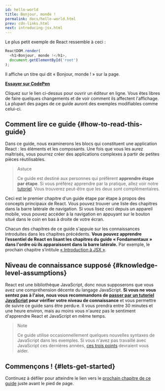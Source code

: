 ```yaml
---
id: hello-world
title: Bonjour, monde !
permalink: docs/hello-world.html
prev: cdn-links.html
next: introducing-jsx.html
---
```


Le plus petit exemple de React ressemble à ceci :

```js
ReactDOM.render(
  <h1>Bonjour, monde !</h1>,
  document.getElementById('root')
);
```

Il affiche un titre qui dit « Bonjour, monde ! » sur la page.

**[Essayer sur CodePen](codepen://hello-world)**

Cliquez sur le lien ci-dessus pour ouvrir un éditeur en ligne. Vous êtes libres de faire quelques changements et de voir comment ils affectent l'affichage. La plupart des pages de ce guide auront des exemples modifiables comme celui-ci.


## Comment lire ce guide {#how-to-read-this-guide}

Dans ce guide, nous examinerons les blocs qui constituent une application React : les éléments et les composants. Une fois que vous les aurez maîtrisés, vous pourrez créer des applications complexes à partir de petites pièces réutilisables.

>Astuce
>
>Ce guide est destiné aux personnes qui préfèrent **apprendre étape par étape**. Si vous préférez apprendre par la pratique, allez voir notre [tutoriel](/tutorial/tutorial.html). Vous trouverez peut-être que les deux sont complémentaires.

Ceci est le premier chapitre d'un guide étape par étape à propos des concepts principaux de React. Vous pouvez trouver une liste des chapitres dans la barre latérale de navigation. Si vous lisez ceci depuis un appareil mobile, vous pouvez accéder à la navigation en appuyant sur le bouton situé dans le coin en bas à droite de votre écran.

Chacun des chapitres de ce guide s'appuie sur les connaissances introduites dans les chapitres précédents. **Vous pouvez apprendre l’essentiel de React en lisant les chapitres du guide « Fondamentaux » dans l'ordre où ils apparaissent dans la barre latérale.** Par exemple, le prochain chapitre s’intitule [« Introduction à JSX »](/docs/introducing-jsx.html).

## Niveau de connaissance supposé {#knowledge-level-assumptions}

React est une bibliothèque JavaScript, donc nous supposerons que vous avez une compréhension décente du langage JavaScript. **Si vous ne vous sentez pas à l'aise, nous vous recommandons de [passer par un tutoriel JavaScript](https://developer.mozilla.org/fr/docs/Web/JavaScript/Une_réintroduction_à_JavaScript) pour vérifier votre niveau de connaissance** et vous permettre de suivre ce guide sans être perdu·e. Il vous prendra entre 30 minutes et une heure environ, mais au moins vous n'aurez pas le sentiment d'apprendre React et JavaScript en même temps.

>Note
>
>Ce guide utilise occasionnellement quelques nouvelles syntaxes de JavaScript dans les exemples. Si vous n'avez pas travaillé avec JavaScript ces dernières années, [ces trois points](https://gist.github.com/gaearon/683e676101005de0add59e8bb345340c) devraient vous aider.


## Commençons ! {#lets-get-started}

Continuez à défiler pour atteindre le lien vers le [prochain chapitre de ce guide](/docs/introducing-jsx.html) juste avant le pied de page.


